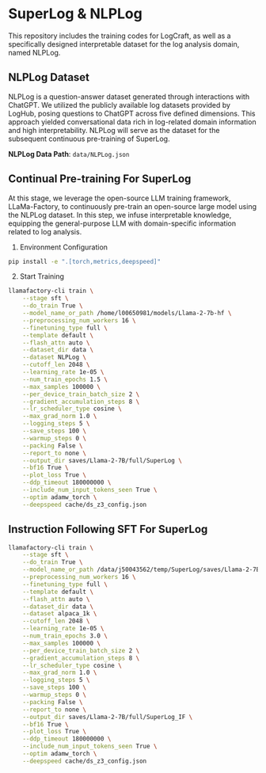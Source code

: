 # SuperLog & NLPLog

This repository includes the training codes for LogCraft, as well as a specifically designed interpretable dataset for the log analysis domain, named NLPLog.

## NLPLog Dataset

NLPLog is a question-answer dataset generated through interactions with ChatGPT. We utilized the publicly available log datasets provided by LogHub, posing questions to ChatGPT across five defined dimensions. This approach yielded conversational data rich in log-related domain information and high interpretability. NLPLog will serve as the dataset for the subsequent continuous pre-training of SuperLog.

**NLPLog Data Path**: `data/NLPLog.json`

## Continual Pre-training For SuperLog

At this stage, we leverage the open-source LLM training framework, LLaMa-Factory, to continuously pre-train an open-source large model using the NLPLog dataset. In this step, we infuse interpretable knowledge, equipping the general-purpose LLM with domain-specific information related to log analysis.

1. Environment Configuration
```bash
pip install -e ".[torch,metrics,deepspeed]"
```
2. Start Training
```bash
llamafactory-cli train \
    --stage sft \
    --do_train True \
    --model_name_or_path /home/l00650981/models/Llama-2-7b-hf \
    --preprocessing_num_workers 16 \
    --finetuning_type full \
    --template default \
    --flash_attn auto \
    --dataset_dir data \
    --dataset NLPLog \
    --cutoff_len 2048 \
    --learning_rate 1e-05 \
    --num_train_epochs 1.5 \
    --max_samples 100000 \
    --per_device_train_batch_size 2 \
    --gradient_accumulation_steps 8 \
    --lr_scheduler_type cosine \
    --max_grad_norm 1.0 \
    --logging_steps 5 \
    --save_steps 100 \
    --warmup_steps 0 \
    --packing False \
    --report_to none \
    --output_dir saves/Llama-2-7B/full/SuperLog \
    --bf16 True \
    --plot_loss True \
    --ddp_timeout 180000000 \
    --include_num_input_tokens_seen True \
    --optim adamw_torch \
    --deepspeed cache/ds_z3_config.json 
```
## Instruction Following SFT For SuperLog

```bash
llamafactory-cli train \
    --stage sft \
    --do_train True \
    --model_name_or_path /data/j50043562/temp/SuperLog/saves/Llama-2-7B/full/SuperLog \
    --preprocessing_num_workers 16 \
    --finetuning_type full \
    --template default \
    --flash_attn auto \
    --dataset_dir data \
    --dataset alpaca_1k \
    --cutoff_len 2048 \
    --learning_rate 1e-05 \
    --num_train_epochs 3.0 \
    --max_samples 100000 \
    --per_device_train_batch_size 2 \
    --gradient_accumulation_steps 8 \
    --lr_scheduler_type cosine \
    --max_grad_norm 1.0 \
    --logging_steps 5 \
    --save_steps 100 \
    --warmup_steps 0 \
    --packing False \
    --report_to none \
    --output_dir saves/Llama-2-7B/full/SuperLog_IF \
    --bf16 True \
    --plot_loss True \
    --ddp_timeout 180000000 \
    --include_num_input_tokens_seen True \
    --optim adamw_torch \
    --deepspeed cache/ds_z3_config.json 
```
